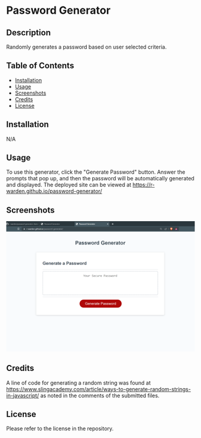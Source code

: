 # Password Generator

## Description

Randomly generates a password based on user selected criteria.

## Table of Contents

- [Installation](#installation)
- [Usage](#usage)
- [Screenshots](#screenshots)
- [Credits](#credits)
- [License](#license)

## Installation

N/A

## Usage

To use this generator, click the "Generate Password" button. Answer the prompts that pop up, and then the password will be automatically generated and displayed. The deployed site can be viewed at https://r-warden.github.io/password-generator/

## Screenshots

![Generator](./assets/image/Project-Screenshot.png)

## Credits

A line of code for generating a random string was found at https://www.slingacademy.com/article/ways-to-generate-random-strings-in-javascript/ as noted in the comments of the submitted files.

## License

Please refer to the license in the repository.
